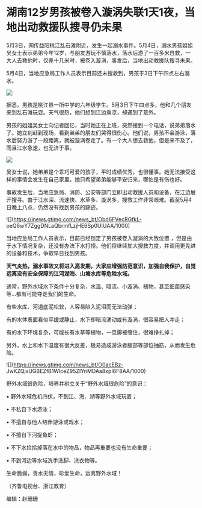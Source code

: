 # 湖南12岁男孩被卷入漩涡失联1天1夜，当地出动救援队搜寻仍未果

5月3日，网传益阳桃江乱石滩附近，发生一起溺水事件。5月4日，溺水男孩姐姐吴女士表示弟弟今年12岁，与朋友游玩不慎落水，落水后游了一百多米自救，一大人去救他时，仅差十几米时，被卷入漩涡，事发后，当地出动救援队搜寻未果。

5月4日，当地应急局工作人员表示目前还未搜救到，男孩于3日下午四点左右溺水。

![](https://inews.gtimg.com/news_bt/OK9hgSCTVhHDWvU2Qe7wVImb3skYShwwj1h463Ok8v5S4AA/1000)

据悉，男孩是桃江县一所中学的六年级学生。5月3日下午四点多，他和几个朋友来到乱石滩玩耍。天气很热，他们想到江边乘凉，却遇到了意外。

男孩的姐姐吴女士向记者回忆，当时她正在上班，突然接到一个电话，说弟弟落水了。她立刻赶到现场，看到弟弟的朋友们哭得很伤心。他们说，男孩不会游泳，落水后努力游了一段距离，就被漩涡卷走了。有一个大人想去救他，但是来不及了，而且江水急速，也无济于事。

![](https://inews.gtimg.com/news_bt/Or9u_gx_mavSa1jQlXRPF3KER3LxGODwaqUgKlXyDI62oAA/1000)

吴女士说，她弟弟是个乖巧可爱的孩子，平时成绩优秀，也很懂事。她无法接受这样的事情会发生在自己家里。她只希望弟弟能够平安归来，哪怕是有伤也好。

事故发生后，当地应急局、消防、公安等部门立即出动救援人员和设备，在江边展开搜寻。由于江水深、流速快、水草多、漩涡多，搜救工作非常艰难。截至5月4日晚上八点，仍然没有找到男孩的踪迹。

![](https://inews.gtimg.com/news_bt/Obd6FVecRGfkL-
oeQ6wY7ZggDNLaQbrmfLzjHE6Sp0UIUAA/1000)

当地应急局工作人员表示，目前已经锁定了男孩被卷入漩涡的大致位置
，但是由于水下情况复杂，还没有办法下水打捞。他们将继续加大搜救力度，并调用更先进的设备和技术，争取早日找到男孩。

**天气炎热，溺水事故又将进入高发期，大家应增强防范意识，加强自我保护，自觉远离没有安全保障的江河湖海、山塘水库等危险水域。**

通常，野外水域水下条件十分复杂，水温、暗流、小漩涡、植物，甚至细菌感染等…都有可能夺走我们的生命。

有些水库、河道底泥松软，人容易陷入泥沼而无法动弹；

有的水体表面看似平缓或静止，水下却暗流涌动或有漩涡，很容易把人冲走；

有的水下环境复杂，可能长有水草等植物，一旦脚被缠住，很难挣扎掉；

另外，水上和水下温度有很大反差，极易造成游泳者腿部等部位抽筋，从而发生危险。

![](https://inews.gtimg.com/news_bt/O0acEBz-
JwKZQjxUGBEZfB1WlceZ95ZIYnMDAa8xpI6F8AA/1000)

野外水域很危险，培养并树立关于“野外水域很危险”的意识：

▪ 野外水域危机四伏，不到江、海、湖等野外水域玩耍；

▪ 不私自下水游泳；

▪ 不擅自与他人结伴游泳或戏水；

▪ 不擅自下河捉鱼虾；

▪ 不下水捡拾掉落在水中的物品，物品再重要也没有生命重要；

▪ 不到河边等水域洗手洗脚、洗衣物等。

生命脆弱，善水无情，珍爱生命，远离野外水域！

（齐鲁电视台、浙江教育）

编辑：赵珊珊

